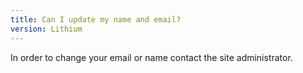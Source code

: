 ```yaml
---
title: Can I update my name and email?
version: Lithium
---
```

In order to change your email or name contact the site administrator.
